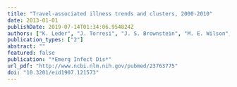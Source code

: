 ```yaml
---
title: "Travel-associated illness trends and clusters, 2000-2010"
date: 2013-01-01
publishDate: 2019-07-14T01:34:06.954824Z
authors: ["K. Leder", "J. Torresi", "J. S. Brownstein", "M. E. Wilson", "J. S. Keystone", "E. Barnett", "E. Schwartz", "P. Schlagenhauf", "A. Wilder-Smith", "F. Castelli", "F. von Sonnenburg", "D. O. Freedman", "A. C. Cheng"]
publication_types: ["2"]
abstract: ""
featured: false
publication: "*Emerg Infect Dis*"
url_pdf: "http://www.ncbi.nlm.nih.gov/pubmed/23763775"
doi: "10.3201/eid1907.121573"
---
```


